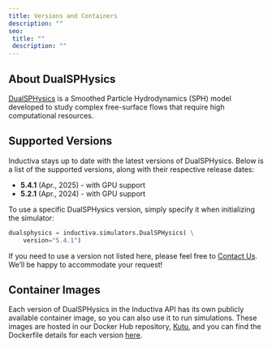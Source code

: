 ```yaml
---
title: Versions and Containers
description: ""
seo:
 title: ""
 description: ""
---
```


## About DualSPHysics
[DualSPHysics](https://dual.sphysics.org/) is a Smoothed Particle Hydrodynamics (SPH) model developed to study complex free-surface flows that require high computational resources.

## Supported Versions
Inductiva stays up to date with the latest versions of DualSPHysics. Below is a list of the supported versions, along with their respective release dates:

- **5.4.1** (Apr., 2025) - with GPU support
- **5.2.1** (Apr., 2024) - with GPU support

To use a specific DualSPHysics version, simply specify it when initializing the simulator:

```python
dualsphysics = inductiva.simulators.DualSPHysics( \
    version="5.4.1")
```

If you need to use a version not listed here, please feel free to [Contact Us](mailto:support@inductiva.ai).
We’ll be happy to accommodate your request!

## Container Images
Each version of DualSPHysics in the Inductiva API has its own publicly available container image, 
so you can also use it to run simulations. These images are hosted in our Docker Hub repository, 
[Kutu](https://hub.docker.com/r/inductiva/kutu/tags?name=dualsphysics), and you can find the 
Dockerfile details for each version [here](https://github.com/inductiva/kutu/tree/main/simulators/dualsphysics).